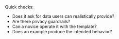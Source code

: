 Quick checks:
- Does it ask for data users can realistically provide?
- Are there privacy guardrails?
- Can a novice operate it with the template?
- Does an example produce the intended behavior?